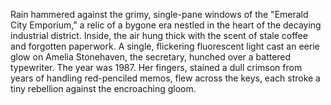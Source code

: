 Rain hammered against the grimy, single-pane windows of the "Emerald City Emporium," a relic of a bygone era nestled in the heart of the decaying industrial district.  Inside, the air hung thick with the scent of stale coffee and forgotten paperwork.  A single, flickering fluorescent light cast an eerie glow on Amelia Stonehaven, the secretary, hunched over a battered typewriter.  The year was 1987.  Her fingers, stained a dull crimson from years of handling red-penciled memos, flew across the keys, each stroke a tiny rebellion against the encroaching gloom.
